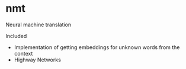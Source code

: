 # nmt
Neural machine translation

Included 

- Implementation of getting embeddings for unknown words from the context
- Highway Networks
